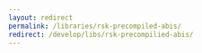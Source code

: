 ```yaml
---
layout: redirect
permalink: /libraries/rsk-precompiled-abis/
redirect: /develop/libs/rsk-precompilied-abis/
---
```

